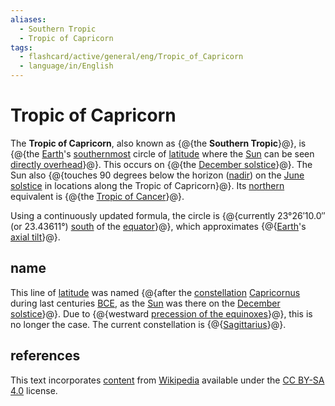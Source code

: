 ```yaml
---
aliases:
  - Southern Tropic
  - Tropic of Capricorn
tags:
  - flashcard/active/general/eng/Tropic_of_Capricorn
  - language/in/English
---
```


# Tropic of Capricorn

The __Tropic of Capricorn__, also known as {@{the __Southern Tropic__}@}, is {@{the [Earth](Earth.md)'s [southernmost](south.md) circle of [latitude](latitude.md) where the [Sun](Sun.md) can be seen [directly overhead](subsolar%20point.md)}@}. This occurs on {@{the [December solstice](December%20solstice.md)}@}. The Sun also {@{touches 90 degrees below the horizon ([nadir](nadir.md)) on the [June solstice](June%20solstice.md) in locations along the Tropic of Capricorn}@}. Its [northern](north.md) equivalent is {@{the [Tropic of Cancer](Tropic%20of%20Cancer.md)}@}. <!--SR:!2025-06-04,256,330!2025-06-19,269,330!2026-07-01,499,310!2025-03-29,188,310!2025-03-26,188,310-->

Using a continuously updated formula, the circle is {@{currently 23°26′10.0″ (or 23.43611°) [south](south.md) of the [equator](equator.md)}@}, which approximates {@{[Earth](Earth.md)'s [axial tilt](axial%20tilt.md)}@}. <!--SR:!2026-02-03,349,250!2025-03-03,170,310-->

## name

This line of [latitude](latitude.md) was named {@{after the [constellation](constellation.md) [Capricornus](Capricornus.md) during last centuries [BCE](Common%20Era..md), as the [Sun](Sun.md) was there on the [December solstice](December%20solstice.md)}@}. Due to {@{westward [precession of the equinoxes](axial%20precession.md)}@}, this is no longer the case. The current constellation is {@{[Sagittarius](Sagittarius%20(constellation).md)}@}. <!--SR:!2025-10-20,316,290!2025-06-30,230,270!2025-06-09,216,270-->

## references

This text incorporates [content](https://en.wikipedia.org/wiki/Tropic_of_Capricorn) from [Wikipedia](Wikipedia.md) available under the [CC BY-SA 4.0](https://creativecommons.org/licenses/by-sa/4.0/) license.
